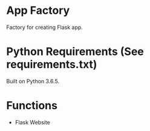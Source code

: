 # App Factory
Factory for creating Flask app.

# Python Requirements (See requirements.txt)
Built on Python 3.6.5.

# Functions
- Flask Website

